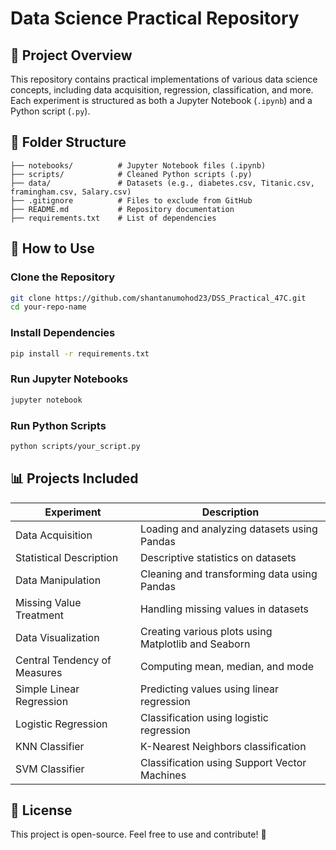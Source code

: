 # Data Science Practical Repository

## 📌 Project Overview
This repository contains practical implementations of various data science concepts, including data acquisition, regression, classification, and more. Each experiment is structured as both a Jupyter Notebook (`.ipynb`) and a Python script (`.py`).

## 📂 Folder Structure
```
├── notebooks/          # Jupyter Notebook files (.ipynb)
├── scripts/            # Cleaned Python scripts (.py)
├── data/               # Datasets (e.g., diabetes.csv, Titanic.csv, framingham.csv, Salary.csv)
├── .gitignore          # Files to exclude from GitHub
├── README.md           # Repository documentation
├── requirements.txt    # List of dependencies
```

## 🚀 How to Use
### Clone the Repository
```bash
git clone https://github.com/shantanumohod23/DSS_Practical_47C.git
cd your-repo-name
```

### Install Dependencies
```bash
pip install -r requirements.txt
```

### Run Jupyter Notebooks
```bash
jupyter notebook
```

### Run Python Scripts
```bash
python scripts/your_script.py
```

## 📊 Projects Included
| Experiment | Description |
|------------|------------|
| Data Acquisition | Loading and analyzing datasets using Pandas |
| Statistical Description | Descriptive statistics on datasets |
| Data Manipulation | Cleaning and transforming data using Pandas |
| Missing Value Treatment | Handling missing values in datasets |
| Data Visualization | Creating various plots using Matplotlib and Seaborn |
| Central Tendency of Measures | Computing mean, median, and mode |
| Simple Linear Regression | Predicting values using linear regression |
| Logistic Regression | Classification using logistic regression |
| KNN Classifier | K-Nearest Neighbors classification |
| SVM Classifier | Classification using Support Vector Machines |

## 📜 License
This project is open-source. Feel free to use and contribute! 🎯

